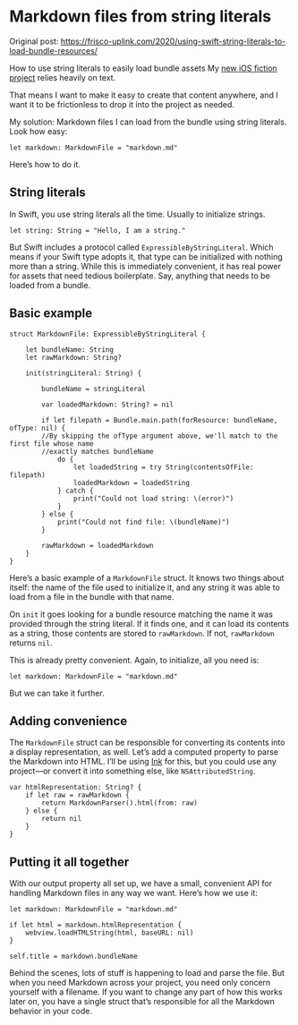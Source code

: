 # Markdown files from string literals

Original post: https://frisco-uplink.com/2020/using-swift-string-literals-to-load-bundle-resources/

How to use string literals to easily load bundle assets
My [new iOS fiction project](https://twitter.com/_danilo/status/1227650622377414656) relies heavily on text.

That means I want to make it easy to create that content anywhere, and I want it to be frictionless to drop it into the project as needed.

My solution: Markdown files I can load from the bundle using string literals. Look how easy:

```
let markdown: MarkdownFile = "markdown.md"
```

Here’s how to do it.

String literals
---------------

In Swift, you use string literals all the time. Usually to initialize strings.

```
let string: String = "Hello, I am a string."
```

But Swift includes a protocol called `ExpressibleByStringLiteral`. Which means if your Swift type adopts it, that type can be initialized with nothing more than a string. While this is immediately convenient, it has real power for assets that need tedious boilerplate. Say, anything that needs to be loaded from a bundle.

Basic example
-------------

```
struct MarkdownFile: ExpressibleByStringLiteral {
    
    let bundleName: String
    let rawMarkdown: String?
    
    init(stringLiteral: String) {
        
        bundleName = stringLiteral
        
        var loadedMarkdown: String? = nil
                
        if let filepath = Bundle.main.path(forResource: bundleName, ofType: nil) {
        //By skipping the ofType argument above, we'll match to the first file whose name
        //exactly matches bundleName
            do {
                let loadedString = try String(contentsOfFile: filepath)
                loadedMarkdown = loadedString
            } catch {
                print("Could not load string: \(error)")
            }
        } else {
            print("Could not find file: \(bundleName)")
        }
        
        rawMarkdown = loadedMarkdown
    }
}
```

Here’s a basic example of a `MarkdownFile` struct. It knows two things about itself: the name of the file used to initialize it, and any string it was able to load from a file in the bundle with that name.

On `init` it goes looking for a bundle resource matching the name it was provided through the string literal. If it finds one, and it can load its contents as a string, those contents are stored to `rawMarkdown`. If not, `rawMarkdown` returns `nil`.

This is already pretty convenient. Again, to initialize, all you need is:

```
let markdown: MarkdownFile = "markdown.md"
```

But we can take it further.

Adding convenience
------------------

The `MarkdownFile` struct can be responsible for converting its contents into a display representation, as well. Let’s add a computed property to parse the Markdown into HTML. I’ll be using [Ink](https://github.com/JohnSundell/Ink) for this, but you could use any project—or convert it into something else, like `NSAttributedString`.

```
var htmlRepresentation: String? {
    if let raw = rawMarkdown {
        return MarkdownParser().html(from: raw)
    } else {
        return nil
    }
}
```

Putting it all together
-----------------------

With our output property all set up, we have a small, convenient API for handling Markdown files in any way we want. Here’s how we use it:

```
let markdown: MarkdownFile = "markdown.md"

if let html = markdown.htmlRepresentation {
    webview.loadHTMLString(html, baseURL: nil)
}

self.title = markdown.bundleName
```

Behind the scenes, lots of stuff is happening to load and parse the file. But when you need Markdown across your project, you need only concern yourself with a filename. If you want to change any part of how this works later on, you have a single struct that’s responsible for all the Markdown behavior in your code.
